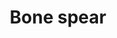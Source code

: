 ---
layout: item
title: Bone spear
item-id: 5016
datatable: true
id: 5016
name: "Bone spear"
members: true
lowalch: 240
highalch: 360
examine: "Basic but brutal!"
monsters:
  - id: 2316
    name: "Guard"
    members: true
    combat_level: 26
    wiki_url: "https://oldschool.runescape.wiki/w/Guard_(Cave_goblin)#Bone_club"
    drops:
      - quantity: "1"
        rarity: 0.15625
        drop_requirements: null
  - id: 2317
    name: "Guard"
    members: true
    combat_level: 24
    wiki_url: "https://oldschool.runescape.wiki/w/Guard_(Cave_goblin)#Bone_spear"
    drops:
      - quantity: "1"
        rarity: 0.15625
        drop_requirements: null
  - id: 5334
    name: "Cave goblin guard"
    members: true
    combat_level: 26
    wiki_url: "https://oldschool.runescape.wiki/w/Cave_goblin_guard#Level_26"
    drops:
      - quantity: "1"
        rarity: 0.15625
        drop_requirements: null
  - id: 5335
    name: "Cave goblin guard"
    members: true
    combat_level: 24
    wiki_url: "https://oldschool.runescape.wiki/w/Cave_goblin_guard#Level_24"
    drops:
      - quantity: "1"
        rarity: 0.15625
        drop_requirements: null
---